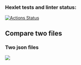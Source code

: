 ### Hexlet tests and linter status:
[![Actions Status](https://github.com/jeka34volg/php-project-48/actions/workflows/hexlet-check.yml/badge.svg)](https://github.com/jeka34volg/php-project-48/actions)

## Compare two files
### Two json files
<a href="https://asciinema.org/a/616139" target="_blank"><img src="https://asciinema.org/a/616139.svg" /></a>
